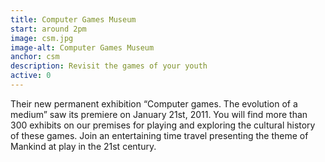```yaml
---
title: Computer Games Museum
start: around 2pm
image: csm.jpg
image-alt: Computer Games Museum
anchor: csm
description: Revisit the games of your youth
active: 0
---
```


<p>Their new permanent exhibition “Computer games. The evolution of a medium” saw its premiere on January 21st, 2011. You will find more than 300 exhibits on our premises for playing and exploring the cultural history of these games. Join an entertaining time travel presenting the theme of Mankind at play in the 21st century.</p>


